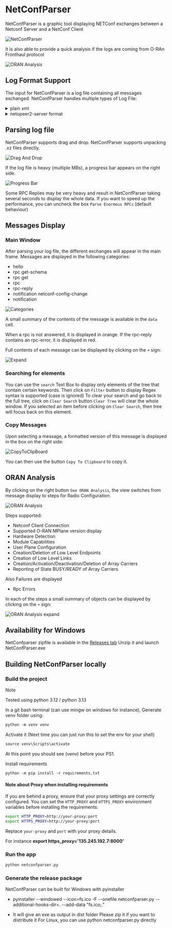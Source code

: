 # NetConfParser
NetConfParser is a graphic tool displaying NETConf exchanges between a Netconf Server and a NetConf Client

![NetConfParser](doc/netconfparser.png)

It is also able to provide a quick analysis if the logs are coming from O-RAn Fronthaul protocol

![ORAN Analysis](doc/oran_analysis.png)

## Log Format Support
The input for NetConfParser is a log file containing all messages exchanged.
NetConfParser handles multiple types of Log File:



<details>
  <summary>plain xml</summary>

![Plain XML Log](doc/plain_xml.png)

</details>

<details>
  <summary>netopeer2-server format</summary>

![Netopeer2-server log](doc/netopeer2_server.png)

</details>

## Parsing log file
NetConfParser supports drag and drop.
NetConfParser supports unpacking .xz files directly.

![Drag And Drop](doc/drag_and_drop.gif)


If the log file is heavy (multiple MBs), a progress bar appears on the right side.

![Progress Bar](doc/progress_bar.gif)

Some RPC Replies may be very heavy and result in NetConfParser taking several seconds to display the whole data.
If you want to speed up the performance, you can uncheck the box `Parse Enormous RPCs` (default behaviour)

## Messages Display
### Main Window
After parsing your log file, the different exchanges will appear in the main frame.
Messages are displayed in the following categories:
- hello
- rpc get-schema
- rpc get
- rpc
- rpc-reply
- notification netconf-config-change
- notification

![Categories](doc/netconfparser.png)

A small summary of the contents of the message is available in the `data` cell.

When a rpc is not answered, it is displayed in orange.
If the rpc-reply contains an rpc-error, it is displayed in red.

Full contents of each message can be displayed by clicking on the `+` sign:

![Expand](doc/expand.gif)

### Searching for elements
You can use the `search` Text Box to display only elements of the tree that contain certain keywords.
Then click on `Filter` button to display
Regex syntax is supported (case is ignored)
To clear your search and go back to the full tree, click on `Clear Search` button
`Clear Tree` will clear the whole window.
If you selected an item before clicking on `Clear Search`, then tree will focus back on this element.

### Copy Messages
Upon selecting a message, a formatted version of this message is displayed in the box on the right side:

![CopyToClipBoard](doc/copy_to_clipboard.gif)

You can then use the button `Copy To Clipboard` to copy it.

## ORAN Analysis
By clicking on the right button `See ORAN Analysis`, the view switches from message display to
steps for Radio Configuration.

![ORAN Analysis](doc/oran_analysis.png)

Steps supported:
- Netconf Client Connection
- Supported O-RAN MPlane version display
- Hardware Detection
- Module Capabilities
- User Plane Configuration
- Creation/Deletion of Low Level Endpoints
- Creation of Low Level Links
- Creation/Activation/Deactivation/Deletion of Array Carriers
- Reporting of State BUSY/READY of Array Carriers

Also Failures are displayed
- Rpc Errors

In each of the steps a small summary of objects can be displayed by clicking on the `+` sign:

![ORAN Analysis expand](doc/expand_analysis.gif)

## Availability for Windows
NetConfparser zipfile is available in the [Releases tab](https://github.com/AeroFlorian/netconf-parser/releases)
Unzip it and launch NetConfParser.exe

## Building NetConfParser locally

### Build the project

> [!NOTE]
> Tested using python 3.12 / python 3.13

In a git bash terminal (can use mingw on windows for instance), Generate venv folder using:

```markdown
python -m venv venv
```

Activate it (Next time you can just run this to set the env for your shell)

```markdown
source venv\Scripts\activate
```

At this point you should see (venv) before your PS1.

Install requirements
```markdown
python -m pip install -r requirements.txt
```

#### Note about Proxy when installing requirements

If you are behind a proxy, ensure that your proxy settings are correctly configured. You can set the `HTTP_PROXY` and `HTTPS_PROXY` environment variables before installing the requirements:

```bash
export HTTP_PROXY=http://your-proxy:port
export HTTPS_PROXY=http://your-proxy:port
```
Replace `your-proxy` and `port` with your proxy details.

For instance **export https_proxy='135.245.192.7:8000'**

### Run the app

```bash
python netconfparser.py
```

### Generate the release package

NetConfParser can be built for Windows with pyinstaller
*  pyinstaller --windowed --icon=fs.ico -F --onefile netconfparser.py --additional-hooks-dir=. --add-data "fs.ico;."

* It will give an exe as output in dist folder
Please zip it if you want to distribute it
For Linux, you can use python netconfparser.py directly
